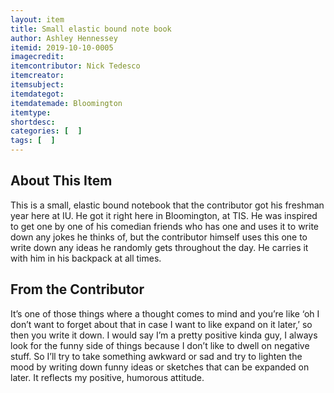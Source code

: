 ```yaml
---
layout: item
title: Small elastic bound note book
author: Ashley Hennessey
itemid: 2019-10-10-0005
imagecredit: 
itemcontributor: Nick Tedesco
itemcreator: 
itemsubject: 
itemdategot: 
itemdatemade: Bloomington
itemtype: 
shortdesc: 
categories: [  ]
tags: [  ]
---
```

## About This Item
This is a small, elastic bound notebook that the contributor got his freshman year here at IU. He got it right here in Bloomington, at TIS. He was inspired to get one by one of his comedian friends who has one and uses it to write down any jokes he thinks of, but the contributor himself uses this one to write down any ideas he randomly gets throughout the day. He carries it with him in his backpack at all times. 

## From the Contributor
<p class=blockquote style=’font-size:115%;’> It’s one of those things where a thought comes to mind and you’re like ‘oh I don’t want to forget about that in case I want to like expand on it later,’ so then you write it down. I would say I’m a pretty positive kinda guy, I always look for the funny side of things because I don’t like to dwell on negative stuff. So I’ll try to take something awkward or sad and try to lighten the mood by writing down funny ideas or sketches that can be expanded on later. It reflects my positive, humorous attitude.</p>
